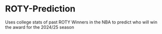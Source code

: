 # ROTY-Prediction
Uses college stats of past ROTY Winners in the NBA to predict who will win the award for the 2024/25 season
